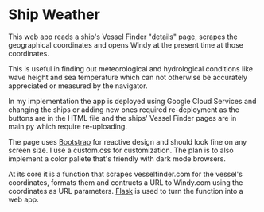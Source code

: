 # Ship Weather

This web app reads a ship's Vessel Finder "details" page, scrapes the geographical coordinates and opens Windy at the present time at those coordinates.

This is useful in finding out meteorological and hydrological conditions like wave height  and sea temperature which can not otherwise be accurately appreciated or measured by the navigator.

In my implementation the app is deployed using Google Cloud Services and changing the ships or adding new ones required re-deployment as the buttons are in the HTML file and the ships' Vessel Finder pages are in main.py which require re-uploading.

The  page uses [Bootstrap](https://github.com/twbs/bootstrap) for reactive design and should look fine on any screen size. I use a custom.css for customization. The plan is to also implement a color pallete that's friendly with dark mode browsers.

At its core it is a function that scrapes vesselfinder.com for the vessel's coordinates, formats them and contructs a URL to Windy.com using the coordinates as URL parameters. [Flask](https://github.com/pallets/flask) is used to turn the function into a web app.